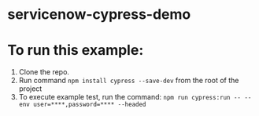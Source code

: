 # servicenow-cypress-demo

# To run this example:
1. Clone the repo.
2. Run command `npm install cypress --save-dev` from the root of the project
3. To execute example test, run the command: `npm run cypress:run -- --env user=****,password=**** --headed` 
   
